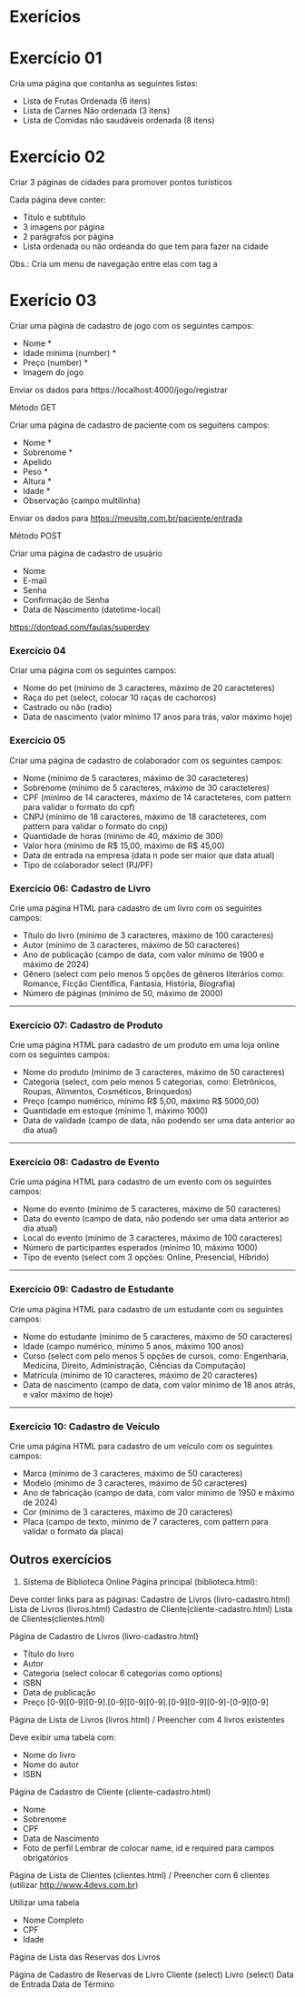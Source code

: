 # Exerícios 

# Exercício 01

Cria uma página que contanha as seguintes listas:
- Lista de Frutas Ordenada (6 itens)
- Lista de Carnes Não ordenada (3 itens)
- Lista de Comidas não saudáveis ordenada (8 itens)


# Exercício 02

Criar 3 páginas de cidades para promover pontos turísticos

Cada página deve conter:
- Título e subtítulo
- 3 imagens por página
- 2 parágrafos por página
- Lista ordenada ou não ordeanda do que tem para fazer na cidade

Obs.: Cria um menu de navegação entre elas com tag a

# Exerício 03

Criar uma página de cadastro de jogo com os seguintes campos:
- Nome *
- Idade mínima (number) *
- Preço (number) *
- Imagem do jogo

Enviar os dados para https://localhost:4000/jogo/registrar 

Método GET

Criar uma página de cadastro de paciente com os seguitens campos:
- Nome *
- Sobrenome *
- Apelido
- Peso *
- Altura *
- Idade *
- Observação (campo multilinha)

Enviar os dados para https://meusite.com.br/paciente/entrada

Método POST

Criar uma página de cadastro de usuário
- Nome
- E-mail
- Senha
- Confirmação de Senha
- Data de Nascimento (datetime-local)

https://dontpad.com/faulas/superdev


### Exercício 04
Criar uma página com os seguintes campos:
- Nome do pet (mínimo de 3 caracteres, máximo de 20 caracteteres)
- Raça do pet (select, colocar 10 raças de cachorros)
- Castrado ou não (radio)
- Data de nascimento (valor mínimo 17 anos para trás, valor máximo hoje)

### Exercício 05
Criar uma página de cadastro de colaborador com os seguintes campos:
- Nome (mínimo de 5 caracteres, máximo de 30 caracteteres)
- Sobrenome (mínimo de 5 caracteres, máximo de 30 caracteteres)
- CPF (mínimo de 14 caracteres, máximo de 14 caracteteres, com pattern para validar o formato do cpf)
- CNPJ (mínimo de 18 caracteres, máximo de 18 caracteteres, com pattern para validar o formato do cnpj)
- Quantidade de horas (mínimo de 40, máximo de 300)
- Valor hora (mínimo de R$ 15,00, máximo de R$ 45,00)
- Data de entrada na empresa (data n pode ser maior que data atual)
- Tipo de colaborador select (PJ/PF)

### Exercício 06: Cadastro de Livro
Crie uma página HTML para cadastro de um livro com os seguintes campos:
- Título do livro (mínimo de 3 caracteres, máximo de 100 caracteres)
- Autor (mínimo de 3 caracteres, máximo de 50 caracteres)
- Ano de publicação (campo de data, com valor mínimo de 1900 e máximo de 2024)
- Gênero (select com pelo menos 5 opções de gêneros literários como: Romance, Ficção Científica, Fantasia, História, Biografia)
- Número de páginas (mínimo de 50, máximo de 2000)

---

### Exercício 07: Cadastro de Produto
Crie uma página HTML para cadastro de um produto em uma loja online com os seguintes campos:
- Nome do produto (mínimo de 3 caracteres, máximo de 50 caracteres)
- Categoria (select, com pelo menos 5 categorias, como: Eletrônicos, Roupas, Alimentos, Cosméticos, Brinquedos)
- Preço (campo numérico, mínimo R$ 5,00, máximo R$ 5000,00)
- Quantidade em estoque (mínimo 1, máximo 1000)
- Data de validade (campo de data, não podendo ser uma data anterior ao dia atual)

---

### Exercício 08: Cadastro de Evento
Crie uma página HTML para cadastro de um evento com os seguintes campos:
- Nome do evento (mínimo de 5 caracteres, máximo de 50 caracteres)
- Data do evento (campo de data, não podendo ser uma data anterior ao dia atual)
- Local do evento (mínimo de 3 caracteres, máximo de 100 caracteres)
- Número de participantes esperados (mínimo 10, máximo 1000)
- Tipo de evento (select com 3 opções: Online, Presencial, Híbrido)

---

### Exercício 09: Cadastro de Estudante
Crie uma página HTML para cadastro de um estudante com os seguintes campos:
- Nome do estudante (mínimo de 5 caracteres, máximo de 50 caracteres)
- Idade (campo numérico, mínimo 5 anos, máximo 100 anos)
- Curso (select com pelo menos 5 opções de cursos, como: Engenharia, Medicina, Direito, Administração, Ciências da Computação)
- Matrícula (mínimo de 10 caracteres, máximo de 20 caracteres)
- Data de nascimento (campo de data, com valor mínimo de 18 anos atrás, e valor máximo de hoje)

---

### Exercício 10: Cadastro de Veículo
Crie uma página HTML para cadastro de um veículo com os seguintes campos:
- Marca (mínimo de 3 caracteres, máximo de 50 caracteres)
- Modelo (mínimo de 3 caracteres, máximo de 50 caracteres)
- Ano de fabricação (campo de data, com valor mínimo de 1950 e máximo de 2024)
- Cor (mínimo de 3 caracteres, máximo de 20 caracteres)
- Placa (campo de texto, mínimo de 7 caracteres, com pattern para validar o formato da placa)


## Outros exercícios
1. Sistema de Biblioteca Online
Página principal (biblioteca.html):

Deve conter links para as páginas:
Cadastro de Livros (livro-cadastro.html)
Lista de Livros (livros.html)
Cadastro de Cliente(cliente-cadastro.html)
Lista de Clientes(clientes.html)

Página de Cadastro de Livros (livro-cadastro.html)
- Título do livro
- Autor
- Categoria (select colocar 6 categorias como options)
- ISBN
- Data de publicação
- Preço
[0-9][0-9][0-9]\.[0-9][0-9][0-9]\.[0-9][0-9][0-9]\-[0-9][0-9]

Página de Lista de Livros (livros.html) / Preencher com 4 livros existentes

Deve exibir uma tabela com:
- Nome do livro
- Nome do autor
- ISBN

Página de Cadastro de Cliente (cliente-cadastro.html)
- Nome
- Sobrenome
- CPF
- Data de Nascimento
- Foto de perfil
Lembrar de colocar name, id e required para campos obrigatórios


Página de Lista de Clientes (clientes.html) / Preencher com 6 clientes (utilizar http://www.4devs.com.br)

Utilizar uma tabela
- Nome Completo
- CPF
- Idade

Página de Lista das Reservas dos Livros


Página de Cadastro de Reservas de Livro
Cliente (select)
Livro (select)
Data de Entrada
Data de Término